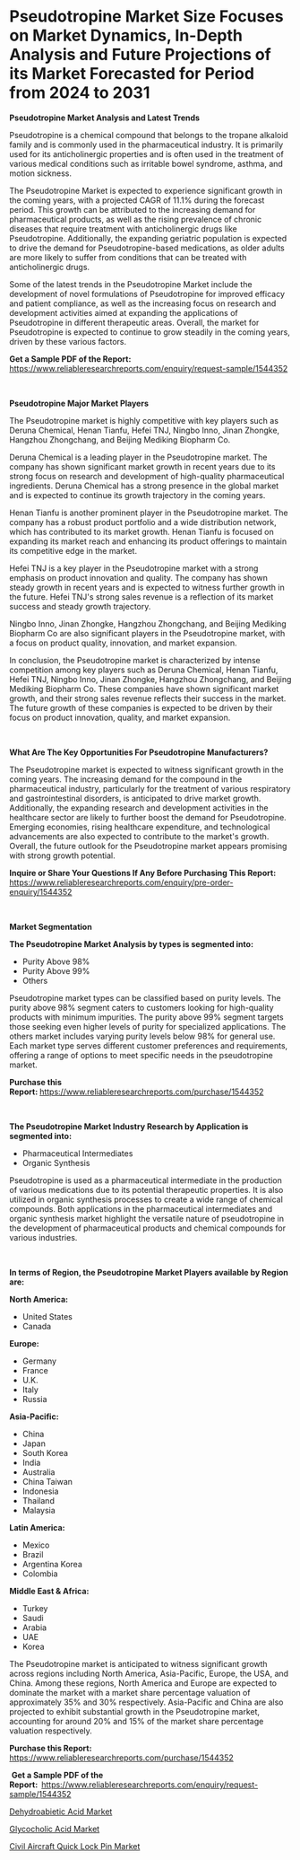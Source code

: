 <p><h1>Pseudotropine Market Size Focuses on Market Dynamics, In-Depth Analysis and Future Projections of its Market Forecasted for Period from 2024 to 2031</h1></p><p><strong>Pseudotropine Market Analysis and Latest Trends</strong></p>
<p><p>Pseudotropine is a chemical compound that belongs to the tropane alkaloid family and is commonly used in the pharmaceutical industry. It is primarily used for its anticholinergic properties and is often used in the treatment of various medical conditions such as irritable bowel syndrome, asthma, and motion sickness.</p><p>The Pseudotropine Market is expected to experience significant growth in the coming years, with a projected CAGR of 11.1% during the forecast period. This growth can be attributed to the increasing demand for pharmaceutical products, as well as the rising prevalence of chronic diseases that require treatment with anticholinergic drugs like Pseudotropine. Additionally, the expanding geriatric population is expected to drive the demand for Pseudotropine-based medications, as older adults are more likely to suffer from conditions that can be treated with anticholinergic drugs.</p><p>Some of the latest trends in the Pseudotropine Market include the development of novel formulations of Pseudotropine for improved efficacy and patient compliance, as well as the increasing focus on research and development activities aimed at expanding the applications of Pseudotropine in different therapeutic areas. Overall, the market for Pseudotropine is expected to continue to grow steadily in the coming years, driven by these various factors.</p></p>
<p><strong>Get a Sample PDF of the Report:&nbsp;</strong> <a href="https://www.reliableresearchreports.com/enquiry/request-sample/1544352">https://www.reliableresearchreports.com/enquiry/request-sample/1544352</a></p>
<p>&nbsp;</p>
<p><strong>Pseudotropine Major Market Players</strong></p>
<p><p>The Pseudotropine market is highly competitive with key players such as Deruna Chemical, Henan Tianfu, Hefei TNJ, Ningbo Inno, Jinan Zhongke, Hangzhou Zhongchang, and Beijing Mediking Biopharm Co.</p><p>Deruna Chemical is a leading player in the Pseudotropine market. The company has shown significant market growth in recent years due to its strong focus on research and development of high-quality pharmaceutical ingredients. Deruna Chemical has a strong presence in the global market and is expected to continue its growth trajectory in the coming years.</p><p>Henan Tianfu is another prominent player in the Pseudotropine market. The company has a robust product portfolio and a wide distribution network, which has contributed to its market growth. Henan Tianfu is focused on expanding its market reach and enhancing its product offerings to maintain its competitive edge in the market.</p><p>Hefei TNJ is a key player in the Pseudotropine market with a strong emphasis on product innovation and quality. The company has shown steady growth in recent years and is expected to witness further growth in the future. Hefei TNJ's strong sales revenue is a reflection of its market success and steady growth trajectory.</p><p>Ningbo Inno, Jinan Zhongke, Hangzhou Zhongchang, and Beijing Mediking Biopharm Co are also significant players in the Pseudotropine market, with a focus on product quality, innovation, and market expansion.</p><p>In conclusion, the Pseudotropine market is characterized by intense competition among key players such as Deruna Chemical, Henan Tianfu, Hefei TNJ, Ningbo Inno, Jinan Zhongke, Hangzhou Zhongchang, and Beijing Mediking Biopharm Co. These companies have shown significant market growth, and their strong sales revenue reflects their success in the market. The future growth of these companies is expected to be driven by their focus on product innovation, quality, and market expansion.</p></p>
<p>&nbsp;</p>
<p><strong>What Are The Key Opportunities For Pseudotropine Manufacturers?</strong></p>
<p><p>The Pseudotropine market is expected to witness significant growth in the coming years. The increasing demand for the compound in the pharmaceutical industry, particularly for the treatment of various respiratory and gastrointestinal disorders, is anticipated to drive market growth. Additionally, the expanding research and development activities in the healthcare sector are likely to further boost the demand for Pseudotropine. Emerging economies, rising healthcare expenditure, and technological advancements are also expected to contribute to the market's growth. Overall, the future outlook for the Pseudotropine market appears promising with strong growth potential.</p></p>
<p><strong>Inquire or Share Your Questions If Any Before Purchasing This Report:</strong> <a href="https://www.reliableresearchreports.com/enquiry/pre-order-enquiry/1544352">https://www.reliableresearchreports.com/enquiry/pre-order-enquiry/1544352</a></p>
<p>&nbsp;</p>
<p><strong>Market Segmentation</strong></p>
<p><strong>The Pseudotropine Market Analysis by types is segmented into:</strong></p>
<p><ul><li>Purity Above 98%</li><li>Purity Above 99%</li><li>Others</li></ul></p>
<p><p>Pseudotropine market types can be classified based on purity levels. The purity above 98% segment caters to customers looking for high-quality products with minimum impurities. The purity above 99% segment targets those seeking even higher levels of purity for specialized applications. The others market includes varying purity levels below 98% for general use. Each market type serves different customer preferences and requirements, offering a range of options to meet specific needs in the pseudotropine market.</p></p>
<p><strong>Purchase this Report:&nbsp;</strong><a href="https://www.reliableresearchreports.com/purchase/1544352">https://www.reliableresearchreports.com/purchase/1544352</a></p>
<p>&nbsp;</p>
<p><strong>The Pseudotropine Market Industry Research by Application is segmented into:</strong></p>
<p><ul><li>Pharmaceutical Intermediates</li><li>Organic Synthesis</li></ul></p>
<p><p>Pseudotropine is used as a pharmaceutical intermediate in the production of various medications due to its potential therapeutic properties. It is also utilized in organic synthesis processes to create a wide range of chemical compounds. Both applications in the pharmaceutical intermediates and organic synthesis market highlight the versatile nature of pseudotropine in the development of pharmaceutical products and chemical compounds for various industries.</p></p>
<p>&nbsp;</p>
<p><strong>In terms of Region, the Pseudotropine Market Players available by Region are:</strong></p>
<p>
    <p> <strong> North America: </strong>
        <ul>
            <li>United States</li>
            <li>Canada</li>
        </ul>
        </p> 
    <p> <strong> Europe: </strong>
        <ul>
            <li>Germany</li>
            <li>France</li>
            <li>U.K.</li>
            <li>Italy</li>
            <li>Russia</li>
        </ul>
        </p> 
    <p> <strong> Asia-Pacific: </strong>
        <ul>
            <li>China</li>
            <li>Japan</li>
            <li>South Korea</li>
            <li>India</li>
            <li>Australia</li>
            <li>China Taiwan</li>
            <li>Indonesia</li>
            <li>Thailand</li>
            <li>Malaysia</li>
        </ul>
        </p> 
    <p> <strong> Latin America: </strong>
        <ul>
            <li>Mexico</li>
            <li>Brazil</li>
            <li>Argentina Korea</li>
            <li>Colombia</li>
        </ul>
        </p> 
    <p> <strong> Middle East & Africa: </strong>
        <ul>
            <li>Turkey</li>
            <li>Saudi</li>
            <li>Arabia</li>
            <li>UAE</li>
            <li>Korea</li>
        </ul>
    </p>
    </p>
<p><p>The Pseudotropine market is anticipated to witness significant growth across regions including North America, Asia-Pacific, Europe, the USA, and China. Among these regions, North America and Europe are expected to dominate the market with a market share percentage valuation of approximately 35% and 30% respectively. Asia-Pacific and China are also projected to exhibit substantial growth in the Pseudotropine market, accounting for around 20% and 15% of the market share percentage valuation respectively.</p></p>
<p><strong>Purchase this Report: </strong><a href="https://www.reliableresearchreports.com/purchase/1544352">https://www.reliableresearchreports.com/purchase/1544352</a></p>
<p>&nbsp;<strong>Get a Sample PDF of the Report:&nbsp;&nbsp;</strong><a href="https://www.reliableresearchreports.com/enquiry/request-sample/1544352">https://www.reliableresearchreports.com/enquiry/request-sample/1544352</a></p>
<p><strong></strong></p>
<p><p><a href="https://github.com/wwwkeltoum/Market-Research-Report-List-2/blob/main/dehydroabietic-acid-market.md">Dehydroabietic Acid Market</a></p><p><a href="https://github.com/gamblestampleyjenny50m5sl6/Market-Research-Report-List-1/blob/main/glycocholic-acid-market.md">Glycocholic Acid Market</a></p><p><a href="https://issuu.com/reportprime-2/docs/civil-aircraft-quick-lock-pin-market-size-2030.ppt">Civil Aircraft Quick Lock Pin Market</a></p></p>